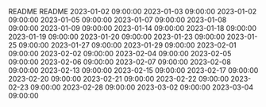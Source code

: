 README
README
2023-01-02 09:00:00
2023-01-03 09:00:00
2023-01-02 09:00:00
2023-01-05 09:00:00
2023-01-07 09:00:00
2023-01-08 09:00:00
2023-01-09 09:00:00
2023-01-14 09:00:00
2023-01-18 09:00:00
2023-01-19 09:00:00
2023-01-20 09:00:00
2023-01-23 09:00:00
2023-01-25 09:00:00
2023-01-27 09:00:00
2023-01-29 09:00:00
2023-02-01 09:00:00
2023-02-02 09:00:00
2023-02-04 09:00:00
2023-02-05 09:00:00
2023-02-06 09:00:00
2023-02-07 09:00:00
2023-02-08 09:00:00
2023-02-13 09:00:00
2023-02-15 09:00:00
2023-02-17 09:00:00
2023-02-20 09:00:00
2023-02-21 09:00:00
2023-02-22 09:00:00
2023-02-23 09:00:00
2023-02-28 09:00:00
2023-03-02 09:00:00
2023-03-04 09:00:00
